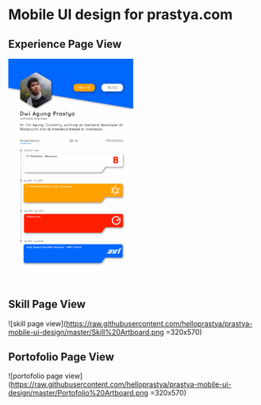 # Mobile UI design for prastya.com

## Experience Page View
<img src="https://raw.githubusercontent.com/helloprastya/prastya-mobile-ui-design/master/Experience%20Artboard.png" width="50%">

## Skill Page View
![skill page view](https://raw.githubusercontent.com/helloprastya/prastya-mobile-ui-design/master/Skill%20Artboard.png =320x570)

## Portofolio Page View
![portofolio page view](https://raw.githubusercontent.com/helloprastya/prastya-mobile-ui-design/master/Portofolio%20Artboard.png =320x570)

